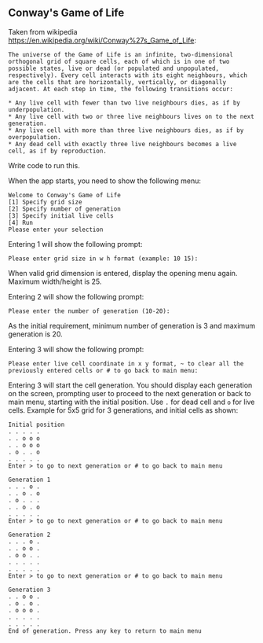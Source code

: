 ## Conway's Game of Life

Taken from wikipedia https://en.wikipedia.org/wiki/Conway%27s_Game_of_Life:

```
The universe of the Game of Life is an infinite, two-dimensional orthogonal grid of square cells, each of which is in one of two possible states, live or dead (or populated and unpopulated, respectively). Every cell interacts with its eight neighbours, which are the cells that are horizontally, vertically, or diagonally adjacent. At each step in time, the following transitions occur:

* Any live cell with fewer than two live neighbours dies, as if by underpopulation.
* Any live cell with two or three live neighbours lives on to the next generation.
* Any live cell with more than three live neighbours dies, as if by overpopulation.
* Any dead cell with exactly three live neighbours becomes a live cell, as if by reproduction.
```

Write code to run this.

When the app starts, you need to show the following menu:
```
Welcome to Conway's Game of Life
[1] Specify grid size
[2] Specify number of generation
[3] Specify initial live cells
[4] Run
Please enter your selection
```

Entering 1 will show the following prompt:
```
Please enter grid size in w h format (example: 10 15):

```
When valid grid dimension is entered, display the opening menu again. Maximum width/height is 25.

Entering 2 will show the following prompt:
```
Please enter the number of generation (10-20):
```
As the initial requirement, minimum number of generation is 3 and maximum generation is 20.

Entering 3 will show the following prompt:
```
Please enter live cell coordinate in x y format, ~ to clear all the previously entered cells or # to go back to main menu:

```

Entering 3 will start the cell generation. You should display each generation on the screen, prompting user to proceed to the next generation or back to main menu, starting with the initial position. Use `.` for dead cell and `o` for live cells.
Example for 5x5 grid for 3 generations, and initial cells as shown:
```
Initial position
. . . . .
. . o o o
. . o o o
. o . . o
. . . . .
Enter > to go to next generation or # to go back to main menu

Generation 1
. . . o .
. . o . o
. o . . .
. . o . o
. . . . .
Enter > to go to next generation or # to go back to main menu

Generation 2
. . . o .
. . o o .
. o o . .
. . . . .
. . . . .
Enter > to go to next generation or # to go back to main menu

Generation 3
. . o o .
. o . o .
. o o o .
. . . . .
. . . . .
End of generation. Press any key to return to main menu

```



